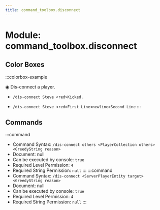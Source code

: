 ```yaml
---
title: command_toolbox.disconnect
---
```



# Module: command_toolbox.disconnect

## Color Boxes

:::colorbox-example

  ◉ Dis-connect a player.
  
  - `/dis-connect Steve <red>Kicked.`
  
  - `/dis-connect Steve <red>First Line<newline>Second Line`
:::

## Commands
:::command
- Command Syntax: `/dis-connect others <PlayerCollection others> <GreedyString reason>`
- Document: null
- Can be executed by console: `true`
- Required Level Permission: `4`
- Required String Permission: `null`
:::
:::command
- Command Syntax: `/dis-connect <ServerPlayerEntity target> <GreedyString reason>`
- Document: null
- Can be executed by console: `true`
- Required Level Permission: `4`
- Required String Permission: `null`
:::

